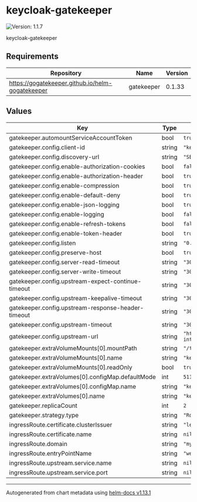 # keycloak-gatekeeper

![Version: 1.1.7](https://img.shields.io/badge/Version-1.1.7-informational?style=flat-square)

keycloak-gatekeeper

## Requirements

| Repository | Name | Version |
|------------|------|---------|
| https://gogatekeeper.github.io/helm-gogatekeeper | gatekeeper | 0.1.33 |

## Values

| Key | Type | Default | Description |
|-----|------|---------|-------------|
| gatekeeper.automountServiceAccountToken | bool | `true` |  |
| gatekeeper.config.client-id | string | `"keycloak-proxy-admin"` |  |
| gatekeeper.config.discovery-url | string | `"SET_BY_ARGOCD"` |  |
| gatekeeper.config.enable-authorization-cookies | bool | `false` |  |
| gatekeeper.config.enable-authorization-header | bool | `true` |  |
| gatekeeper.config.enable-compression | bool | `true` |  |
| gatekeeper.config.enable-default-deny | bool | `true` |  |
| gatekeeper.config.enable-json-logging | bool | `true` |  |
| gatekeeper.config.enable-logging | bool | `false` |  |
| gatekeeper.config.enable-refresh-tokens | bool | `false` |  |
| gatekeeper.config.enable-token-header | bool | `true` |  |
| gatekeeper.config.listen | string | `"0.0.0.0:8080"` |  |
| gatekeeper.config.preserve-host | bool | `true` |  |
| gatekeeper.config.server-read-timeout | string | `"300s"` |  |
| gatekeeper.config.server-write-timeout | string | `"300s"` |  |
| gatekeeper.config.upstream-expect-continue-timeout | string | `"300s"` |  |
| gatekeeper.config.upstream-keepalive-timeout | string | `"300s"` |  |
| gatekeeper.config.upstream-response-header-timeout | string | `"300s"` |  |
| gatekeeper.config.upstream-timeout | string | `"300s"` |  |
| gatekeeper.config.upstream-url | string | `"http://traefik-internal.routing.svc.cluster.local:8444"` |  |
| gatekeeper.extraVolumeMounts[0].mountPath | string | `"/tmp"` |  |
| gatekeeper.extraVolumeMounts[0].name | string | `"keycloak-gatekeeper-no-permission-link"` |  |
| gatekeeper.extraVolumeMounts[0].readOnly | bool | `true` |  |
| gatekeeper.extraVolumes[0].configMap.defaultMode | int | `511` |  |
| gatekeeper.extraVolumes[0].configMap.name | string | `"keycloak-gatekeeper-no-permission-link"` |  |
| gatekeeper.extraVolumes[0].name | string | `"keycloak-gatekeeper-no-permission-link"` |  |
| gatekeeper.replicaCount | int | `2` |  |
| gatekeeper.strategy.type | string | `"RollingUpdate"` |  |
| ingressRoute.certificate.clusterIssuer | string | `"letsencrypt"` |  |
| ingressRoute.certificate.name | string | `nil` |  |
| ingressRoute.domain | string | `"my-domain.com"` |  |
| ingressRoute.entryPointName | string | `"websecure"` |  |
| ingressRoute.upstream.service.name | string | `nil` |  |
| ingressRoute.upstream.service.port | string | `nil` |  |

----------------------------------------------
Autogenerated from chart metadata using [helm-docs v1.13.1](https://github.com/norwoodj/helm-docs/releases/v1.13.1)
